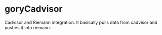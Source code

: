 goryCadvisor
=============

Cadvisor and Riemann integration. It basically pulls data from cadvisor and pushes it into riemann.
